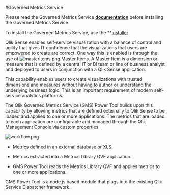 #Governed Metrics Service

Please read the Governed Metrics Service **[documentation](http://eapowertools.github.io/QSGovernedMetrics)** before installing the Governed Metrics Service.

To install the Governed Metrics Service, use the **[installer](https://github.com/eapowertools/QSGovernedMetrics/releases/download/RC5/GovernedMetricsService.exe)

Qlik Sense enables self-service visualization with a balance of control and agility that gives IT confidence that the visualizations that users are empowered to create are correct.  One way this is enabled is through the use of ![masteritems.png](https://github.com/eapowertools/QSGovernedMetrics/blob/master/img/masteritems.png) Master Items.  A Master Item is a dimension or measure that is defined by a central IT or BI team or line of business analyst and deployed to users in conjunction with a Qlik Sense application.
 
This capability enables users to create visualizations with trusted dimensions and measures without having to author or understand the underlying business logic.  This is an important requirement of modern self-service analytics platforms.
 
The Qlik Governed Metrics Service (GMS) Power Tool builds upon this capability by allowing metrics that are defined externally to Qlik Sense to be loaded and applied to one or more applications. The metrics that are loaded to each application are configurable and managed through the Qlik Management Console via custom properties.

![workflow.png](https://github.com/eapowertools/QSGovernedMetrics/blob/master/img/workflow.png)

* Metrics defined in an external database or XLS.

* Metrics extracted into a Metrics Library QVF application.
 
* GMS Power Tool reads the Metrics Library QVF and applies metrics to one or more applications.
 
GMS Power Tool is a node.js based module that plugs into the existing Qlik Service Dispatcher framework.
